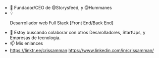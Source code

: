 - 🙌 Fundador/CEO de @Storysfeed, y @Hummanes
- 💡<p> Desarrollador web Full Stack [Front End/Back End]</p>
- 💞️ Estoy buscando colaborar con otros Desarolladores, StartUps, y Empresas de tecnologia.
- 📫 Mis enlances
- https://linktr.ee/crissamman
https://www.linkedin.com/in/crissamman/
